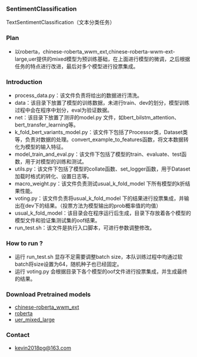 ### SentimentClassification
TextSentimentClassification（文本分类任务）
### Plan

* 以roberta，chinese-roberta_wwm_ext,chinese-roberta-wwm-ext-large,uer提供的mixed模型为预训练基础，在上面进行模型的微调，之后根据任务的特点进行改进，最后对多个模型进行投票集成。

### Introduction

* process_data.py：该文件负责将给出的数据进行清洗。
* data：该目录下放置了模型的训练数据，未进行train、dev的划分，模型训练过程中会在程序中划分，eval为验证数据。
* net：该目录下放置了测评的model.py 文件，如bert_bilstm_attention、bert_transfer_learning等。
* k_fold_bert_variants_model.py：该文件下包括了Processor类，Dataset类等，负责对数据的处理。convert_example_to_features函数，将文本数据转化为模型的输入特征。
* model_train_and_eval.py：该文件下包括了模型的train、evaluate、test函数，用于对模型的训练和测试。
* utils.py：该文件下包括了模型的collate函数、set_logger函数，用于Dataset加载时格式的转化、设置日志等。
* macro_weight.py：该文件负责测试usual_k_fold_model 下所有模型的k折结果性能。
* voting.py：该文件负责将usual_k_fold_model 下的结果进行投票集成，并输出在dev下的结果。（投票方法为模型输出的prob概率值的均值）
* usual_k_fold_model：该目录会在程序运行后生成，目录下存放着各个模型的模型文件和验证集测试集的oof结果。
* run_test.sh：该文件是执行入口脚本，可进行参数调整修改。

### How to run ?

* 运行 run_test.sh 显存不足需要调整batch size，本队训练过程中均通过软batch将size设置为64，随机种子也已经固定。
* 运行 voting.py 会根据目录下各个模型的oof文件进行投票集成，并生成最终的结果。

### Download Pretrained models

* [chinese-roberta_wwm_ext](https://huggingface.co/hfl/chinese-roberta-wwm-ext)
* [roberta](https://huggingface.co/models) 
* [uer_mixed_large](https://github.com/dbiir/UER-py) 

### Contact

* kevin2018pg@163.com

